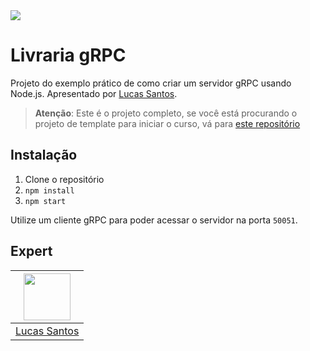 <img src="https://storage.googleapis.com/golden-wind/experts-club/capa-github.svg" />

# Livraria gRPC

Projeto do exemplo prático de como criar um servidor gRPC usando Node.js. Apresentado por [Lucas Santos](https://info.lsantos.dev).

> __Atenção__: Este é o projeto completo, se você está procurando o projeto de template para iniciar o curso, vá para [este repositório](https://github.com/rocketseat-experts-club/template-grpc-bookstore)

## Instalação

1. Clone o repositório
2. `npm install`
3. `npm start`

Utilize um cliente gRPC para poder acessar o servidor na porta `50051`.

## Expert

| [<img src="https://github.com/khaosdoctor.png" width="75px;"/>](http://info.lsantos.dev) |
| :-: |
|[Lucas Santos](https://info.lsantos.dev)|
